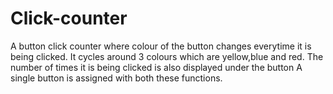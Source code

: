 # Click-counter
A button click counter where colour of the button changes everytime it is being clicked.
It cycles around 3 colours which are yellow,blue and red.
The number of times it is being clicked is also displayed under the button
A single button is assigned with both these functions.
